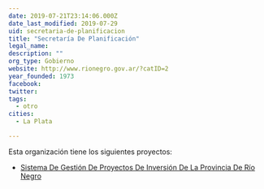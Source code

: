 ```yaml
---
date: 2019-07-21T23:14:06.000Z
date_last_modified: 2019-07-29
uid: secretaria-de-planificacion
title: "Secretaría De Planificación"
legal_name: 
description: ""
org_type: Gobierno
website: http://www.rionegro.gov.ar/?catID=2
year_founded: 1973
facebook: 
twitter: 
tags:
  - otro
cities: 
  - La Plata

---
```


Esta organización tiene los siguientes proyectos:

- [Sistema De Gestión De Proyectos De Inversión De La Provincia De Río Negro](/proyectos/sistema-de-gestion-de-proyectos-de-inversion-de-la-provincia-de-rio-negro)
